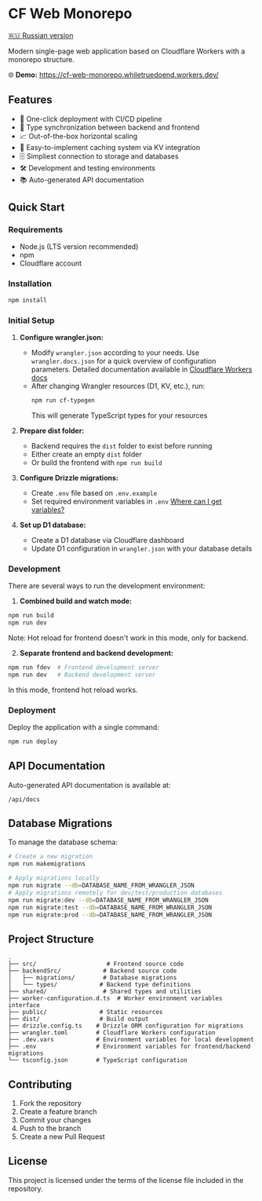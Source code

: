 # CF Web Monorepo

[🇷🇺 Russian version](README.ru.md)

Modern single-page web application based on Cloudflare Workers with a monorepo structure.

🌐 **Demo:** https://cf-web-monorepo.whiletruedoend.workers.dev/

## Features

- 🚀 One-click deployment with CI/CD pipeline
- 🔄 Type synchronization between backend and frontend
- 📈 Out-of-the-box horizontal scaling
- 💾 Easy-to-implement caching system via KV integration
- 🗄️ Simpliest connection to storage and databases
- 🛠️ Development and testing environments
- 📚 Auto-generated API documentation

## Quick Start

### Requirements

- Node.js (LTS version recommended)
- npm
- Cloudflare account

### Installation

```bash
npm install
```

### Initial Setup

1. **Configure wrangler.json:**
   - Modify `wrangler.json` according to your needs. Use `wrangler.docs.json` for a quick overview of configuration parameters. Detailed documentation available in [Cloudflare Workers docs](https://developers.cloudflare.com/workers/)
   - After changing Wrangler resources (D1, KV, etc.), run:
     ```bash
     npm run cf-typegen
     ```
     This will generate TypeScript types for your resources

2. **Prepare dist folder:**
   - Backend requires the `dist` folder to exist before running
   - Either create an empty `dist` folder
   - Or build the frontend with `npm run build`

3. **Configure Drizzle migrations:**
   - Create `.env` file based on `.env.example`
   - Set required environment variables in `.env` [Where can I get variables?](https://orm.drizzle.team/docs/guides/d1-http-with-drizzle-kit)

4. **Set up D1 database:**
   - Create a D1 database via Cloudflare dashboard
   - Update D1 configuration in `wrangler.json` with your database details

### Development

There are several ways to run the development environment:

1. **Combined build and watch mode:**
```bash
npm run build
npm run dev
```
Note: Hot reload for frontend doesn't work in this mode, only for backend.

2. **Separate frontend and backend development:**
```bash
npm run fdev  # Frontend development server
npm run dev   # Backend development server
```

In this mode, frontend hot reload works.

### Deployment

Deploy the application with a single command:

```bash
npm run deploy
```

## API Documentation

Auto-generated API documentation is available at:
```
/api/docs
```

## Database Migrations

To manage the database schema:

```bash
# Create a new migration
npm run makemigrations

# Apply migrations locally
npm run migrate --db=DATABASE_NAME_FROM_WRANGLER_JSON
# Apply migrations remotely for dev/test/production databases
npm run migrate:dev --db=DATABASE_NAME_FROM_WRANGLER_JSON
npm run migrate:test --db=DATABASE_NAME_FROM_WRANGLER_JSON
npm run migrate:prod --db=DATABASE_NAME_FROM_WRANGLER_JSON
```

## Project Structure

```
.
├── src/                    # Frontend source code
├── backendSrc/            # Backend source code
│   ├── migrations/        # Database migrations
│   └── types/            # Backend type definitions
├── shared/                # Shared types and utilities
├── worker-configuration.d.ts  # Worker environment variables interface
├── public/               # Static resources
├── dist/                 # Build output
├── drizzle.config.ts    # Drizzle ORM configuration for migrations
├── wrangler.toml        # Cloudflare Workers configuration
├── .dev.vars            # Environment variables for local development
├── .env                 # Environment variables for frontend/backend migrations
└── tsconfig.json        # TypeScript configuration
```

## Contributing

1. Fork the repository
2. Create a feature branch
3. Commit your changes
4. Push to the branch
5. Create a new Pull Request

## License

This project is licensed under the terms of the license file included in the repository.
